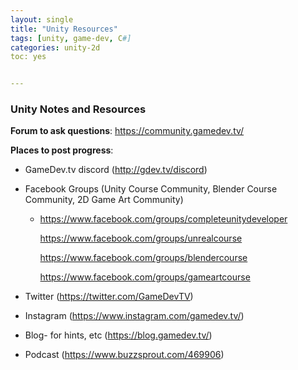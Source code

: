 ```yaml
---
layout: single
title: "Unity Resources"
tags: [unity, game-dev, C#]
categories: unity-2d
toc: yes


---
```


### Unity Notes and Resources

**Forum to ask questions**: https://community.gamedev.tv/

**Places to post progress**: 

- GameDev.tv discord (http://gdev.tv/discord)

- Facebook Groups (Unity Course Community, Blender Course Community, 2D Game Art Community)

  - https://www.facebook.com/groups/completeunitydeveloper

    https://www.facebook.com/groups/unrealcourse

    https://www.facebook.com/groups/blendercourse

    https://www.facebook.com/groups/gameartcourse

- Twitter (https://twitter.com/GameDevTV)

- Instagram (https://www.instagram.com/gamedev.tv/)

- Blog- for hints, etc (https://blog.gamedev.tv/)

- Podcast (https://www.buzzsprout.com/469906)

